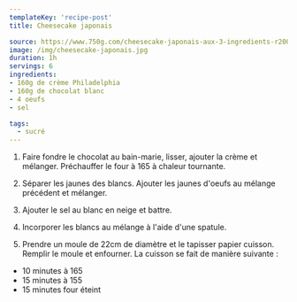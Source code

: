 ```yaml
---
templateKey: 'recipe-post'
title: Cheesecake japonais

source: https://www.750g.com/cheesecake-japonais-aux-3-ingredients-r200289.htm
image: /img/cheesecake-japonais.jpg
duration: 1h
servings: 6
ingredients:
- 160g de crème Philadelphia
- 160g de chocolat blanc
- 4 oeufs
- sel

tags:
  - sucré
---
```


1) Faire fondre le chocolat au bain-marie, lisser, ajouter la crème et mélanger. Préchauffer le four à 165 à chaleur tournante.

2) Séparer les jaunes des blancs. Ajouter les jaunes d'oeufs au mélange précédent et mélanger.

3) Ajouter le sel au blanc en neige et battre.

4) Incorporer les blancs au mélange à l'aide d'une spatule.

5) Prendre un moule de 22cm de diamètre et le tapisser papier cuisson. Remplir le moule et enfourner. La cuisson se fait de manière suivante :
- 10 minutes à 165
- 15 minutes à 155
- 15 minutes four éteint
